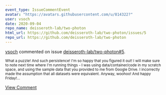 ```yaml
---
event_type: IssueCommentEvent
avatar: "https://avatars.githubusercontent.com/u/814322?"
user: vsoch
date: 2020-09-04
repo_name: deisseroth-lab/two-photon
html_url: https://github.com/deisseroth-lab/two-photon/issues/5
repo_url: https://github.com/deisseroth-lab/two-photon
---
```


<a href='https://github.com/vsoch' target='_blank'>vsoch</a> commented on issue <a href='https://github.com/deisseroth-lab/two-photon/issues/5' target='_blank'>deisseroth-lab/two-photon#5</a>.

<small>What a puzzle! And such persistence! I'm so happy that you figured it out! I will make sure to note next time where I'm running things - I was using data/container/code in my scratch space, and using the sample data that you provided to me from Google Drive. I incorrectly made the assumption that all datasets were equivalent. Anyway, woohoo! And happy Friday!...</small>

<a href='https://github.com/deisseroth-lab/two-photon/issues/5' target='_blank'>View Comment</a>